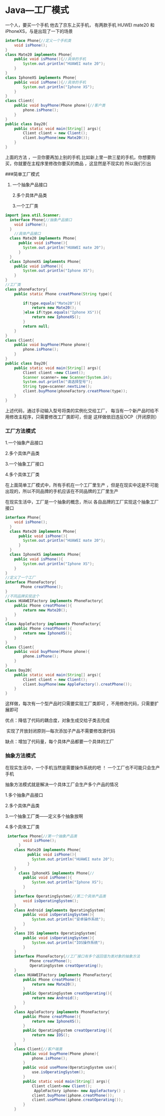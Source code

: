 # Java—工厂模式



一个人，要买一个手机 他去了京东上买手机， 有两款手机  HUWEI mate20 和iPhoneXS，与是出现了一下的场景

```java
interface Phone{//定义一个手机类
    void isPhone();
}
class Mate20 implements Phone{
    public void isPhone(){//具体的手机
        System.out.println("HUAWEI mate 20");
    }
}
class IphoneXS implements Phone{
    public void isPhone(){//具体的手机
        System.out.println("Iphone XS");
    }
}
class Client{
    public void buyPhone(Phone phone){//客户类
        phone.isPhone();
    }
}
public class Day20{
    public static void main(String[] args){
        Client client = new Client();
        client.buyPhone(new Mate20());
    }
}
```

上面的方法  ，一旦你要再加上别的手机  比如新上里一款三星的手机，你想要购买，你就要在主程序里修改你要买的商品 ，这显然是不现实的  所以我们引出

###简单工厂模式

1. 一个抽象产品接口 

   2.多个具体产品类

   3.一个工厂类

```java
import java.util.Scanner;
  interface Phone{//抽象产品接口 
    void isPhone();
  }
	//具体产品接口
  class Mate20 implements Phone{
      public void isPhone(){
        System.out.println("HUAWEI mate 20");
      }
  }
  class IphoneXS implements Phone{
    public void isPhone(){
        System.out.println("Iphone XS");
    }
}
//工厂类
class phoneFactory{
    public static Phone creatPhone(String type){
        
        if(type.equals("Mate20")){
            return new Mate20();
        }else if(type.equals("Iphone XS")){
            return new IphoneXS();
        }
        return null;
    }
}
class Client{
    public void buyPhone(Phone phone){
        phone.isPhone();
    }
}
public class Day20{
    public static void main(String[] args){
        Client client =new Client();
        Scanner scanner= new Scanner(System.in);
        System.out.println("请选择型号");
        String type=scanner.nextLine();
        client.buyPhone(phoneFactory.creatPhone(type));
    }
}
```



上述代码，通过手动输入型号将类的实例化交给工厂， 每当有一个新产品时给不用修改主程序，只需要修改工厂类即可，但是  这样做依旧违反OCP（开闭原则）  

### 工厂方法模式

1.一个抽象产品接口

2.多个具体产品类

3.一个抽象工厂接口

4.多个具体工厂类

在上面简单工厂模式中，所有手机在一个工厂里生产  ，但是在现实中这是不可能出现的，所以不同品牌的手机应该在不同品牌的工厂里生产  

  在现实生活中，工厂是一个抽象的概念，所以  各自品牌的工厂实现这个抽象工厂接口

```java
interface Phone{
    void isPhone();
  }
  class Mate20 implements Phone{
      public void isPhone(){
        System.out.println("HUAWEI mate 20");
      }
  }
  class IphoneXS implements Phone{
    public void isPhone(){
        System.out.println("Iphone XS");
    }
}
//定义了一个工厂
interface PhoneFactory{
       Phone creatPhone();
}
//不同品牌实现这个
class HUAWEIFactory implements PhoneFactory{
    public Phone creatPhone(){
        return new Mate20();
    }
}
class AppleFactory implements PhoneFactory{
    public Phone creatPhone(){
        return new IphoneXS();
    }
}
class Client{
    public void buyPhone(Phone phone){
        phone.isPhone();
    }
}
class Day20{
    public static void main(String[] args){
        Client client = new Client();
        client.buyPhone(new AppleFactory().creatPhone());
    }
}
```

 这样做，每次有一个型产品时只需要实现工厂类即可 ，不用修改代码，只需要扩展即可  

优点：降低了代码的耦合度，对象生成交给子类去完成

​	   实现了开放封闭原则—每次添加子产品不需要修改源代码

缺点：增加了代码量，每个具体产品都要一个具体的工厂



### 抽象方法模式

 在现实生活中，一个手机当然是需要操作系统的吧  ！  一个工厂也不可能只会生产手机 

抽象方法模式就是解决一个具体工厂会生产多个产品的情况



1.多个抽象产品接口

2.多个具体产品类

3.一个抽象工厂类——定义多个抽象放啊

4.多个具体工厂类

```java
 interface Phone{//第一个抽象产品类
        void isPhone();
      }
    class Mate20 implements Phone{
          public void isPhone(){
            System.out.println("HUAWEI mate 20");
          }
    }
      class IphoneXS implements Phone{//
        public void isPhone(){
            System.out.println("Iphone XS");
        }
    }
    interface OperatingSystem{//第二个具体产品类
        void isOperatingSystem();
    }
    class Android implements OperatingSystem{
        public void isOperatingSystem(){
            System.out.println("安卓操作系统");
        }
    }
    class IOS implements OperatingSystem{
        public void isOperatingSystem(){
            System.out.println("IOS操作系统");
        }
    }
    interface PhoneFactory{//工厂接口有多个返回值为类对象的抽象方法
           Phone creatPhone();
           OperatingSystem creatOperating();
    }
    class HUAWEIFactory implements PhoneFactory{
        public Phone creatPhone(){
            return new Mate20();
        }
        public OperatingSystem creatOperating(){
            return new Android();
        }
    }
    class AppleFactory implements PhoneFactory{
        public Phone creatPhone(){
            return new IphoneXS();
        }
        public OperatingSystem creatOperating(){
            return new IOS();
        }
    }
    class Client{//客户端类
        public void buyPhone(Phone phone){
            phone.isPhone();
        }
        public void usePhone(OperatingSystem use){
            use.isOperatingSystem();
        }
        public static void main(String[] args){
            Client client=new Client();
             AppleFactory iphone= new AppleFactory() ;
            client.buyPhone(iphone.creatPhone());
            client.usePhone(iphone.creatOperating());
        }
    }
```

